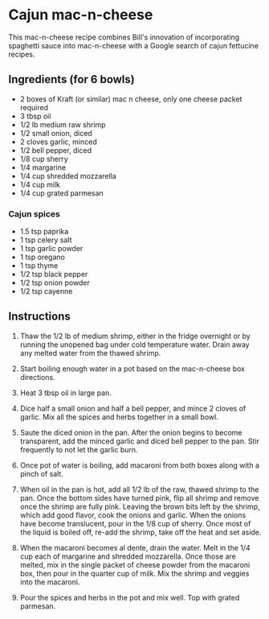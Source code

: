 # Cajun mac-n-cheese

This mac-n-cheese recipe combines Bill's innovation of incorporating spaghetti sauce into mac-n-cheese with a Google search of cajun fettucine recipes.


## Ingredients (for 6 bowls)

- 2 boxes of Kraft (or similar) mac n cheese, only one cheese packet required
- 3 tbsp oil
- 1/2 lb medium raw shrimp
- 1/2 small onion, diced
- 2 cloves garlic, minced
- 1/2 bell pepper, diced
- 1/8 cup sherry
- 1/4 margarine
- 1/4 cup shredded mozzarella
- 1/4 cup milk
- 1/4 cup grated parmesan

### Cajun spices
- 1.5 tsp paprika
- 1 tsp celery salt
- 1 tsp garlic powder
- 1 tsp oregano
- 1 tsp thyme
- 1/2 tsp black pepper
- 1/2 tsp onion powder
- 1/2 tsp cayenne


## Instructions

1. Thaw the 1/2 lb of medium shrimp, either in the fridge overnight or by running the unopened bag under cold temperature water. Drain away any melted water from the thawed shrimp.

2. Start boiling enough water in a pot based on the mac-n-cheese box directions.

3. Heat 3 tbsp oil in large pan.

4. Dice half a small onion and half a bell pepper, and mince 2 cloves of garlic. Mix all the spices and herbs together in a small bowl.

5. Saute the diced onion in the pan. After the onion begins to become transparent, add the minced garlic and diced bell pepper to the pan. Stir frequently to not let the garlic burn.

6. Once pot of water is boiling, add macaroni from both boxes along with a pinch of salt.

7. When oil in the pan is hot, add all 1/2 lb of the raw, thawed shrimp to the pan. Once the bottom sides have turned pink, flip all shrimp and remove once the shrimp are fully pink. Leaving the brown bits left by the shrimp, which add good flavor, cook the onions and garlic. When the onions have become translucent, pour in the 1/8 cup of sherry. Once most of the liquid is boiled off, re-add the shrimp, take off the heat and set aside.

8. When the macaroni becomes al dente, drain the water. Melt in the 1/4 cup each of margarine and shredded mozzarella. Once those are melted, mix in the single packet of cheese powder from the macaroni box, then pour in the quarter cup of milk. Mix the shrimp and veggies into the macaroni.

9. Pour the spices and herbs in the pot and mix well. Top with grated parmesan.
